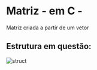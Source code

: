 # Matriz - em C -
Matriz criada a partir de um vetor
## Estrutura em questão: 

![struct](https://github.com/caua-3301/matriz-vetor-simples/assets/134548536/b7288574-3755-449a-a076-e0c433674878)
